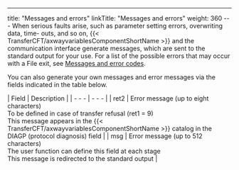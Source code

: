 ---
title: "Messages  and errors"
linkTitle: "Messages and errors"
weight: 360
--- When serious faults arise, such as parameter setting errors, overwriting
data, time- outs, and so on, {{< TransferCFT/axwayvariablesComponentShortName  >}} and the communication
interface generate messages, which are sent to the standard output for your use. For a list of the possible
errors that may occur with a File exit, see [Messages
and error codes](../../../../troubleshoot_intro/messages_and_error_codes_start_here).

You can also generate your own messages and error messages via the fields
indicated in the table below.

| Field  | Description  |
| - - - | - - - |
| ret2 | Error message (up to eight characters)<br /> To be defined in case of transfer refusal (ret1 = 9)<br /> This message appears in the {{< TransferCFT/axwayvariablesComponentShortName  >}} catalog in the DIAGP (protocol diagnosis) field  |
| msg  | Error message (up to 512 characters)<br /> The user function can define this field at each stage<br /> This message is redirected to the standard output  |

